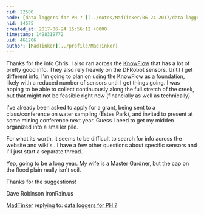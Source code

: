 ```yaml
---
cid: 22500
node: [data loggers for PH ? ](../notes/MadTinker/06-24-2017/data-loggers-for-ph)
nid: 14575
created_at: 2017-06-24 15:56:12 +0000
timestamp: 1498319772
uid: 461206
author: [MadTinker](../profile/MadTinker)
---
```


Thanks for the info Chris.  I also ran across the [KnowFlow](https://publiclab.org/notes/shanlter/06-08-2017/knowflow-automatic-water-meter) that has a lot of pretty good info. They also rely heavily on the DFRobot sensors. Until I get different info, I'm going to plan on using the KnowFlow as a foundation, likely with a reduced number of sensors until I get things going.  I was hoping to be able to collect continuously along the full stretch of the creek, but that might not be feasible right now (financially as well as technically).  

I've already been asked to apply for a grant, being sent to a class/conference on water sampling (Estes Park), and invited to present at some mining conference next year. Guess I need to get my midden organized into a smaller pile.  

For what its worth, it seems to be difficult to search for info across the website and wiki's .  I have a few other questions about specific sensors and I'll just start a separate thread. 

Yep, going to be a long year.  My wife is a Master Gardner, but the cap on the flood plain really isn't soil. 

Thanks for the suggestions! 

Dave Robinson
IronRain.us

[MadTinker](../profile/MadTinker) replying to: [data loggers for PH ? ](../notes/MadTinker/06-24-2017/data-loggers-for-ph)

